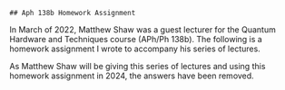 <!-- ## Aph 138b Homework Assignment -->

```{=html}
## Aph 138b Homework Assignment
```

In March of 2022, Matthew Shaw was a guest lecturer for the Quantum Hardware and Techniques course (APh/Ph 138b). The following is a homework assignment I wrote to accompany his series of lectures. 

As Matthew Shaw will be giving this series of lectures and using this homework assignment in 2024, the answers have been removed. 

<!-- The first problem is inspired by the low dark count rate publication~[@Mueller:21]. It has the student build a simple model for a dark count rate transmitted through a series of filters. Finally, it leads the student to consider an ultimate tradeoff between dark count rate and coupling efficiency to wide bandwidth optical signals. A filtering system that only transmits a very narroband signal will not be able to detect ultra-short optical signals with high efficiency or temporal resolution. 

The second problem explores a potential use case of a photon number resolving SNSPD. It closely follows logic presented in an Andreas Christ and Christine Silberhorn paper~[@Andreas:12]. I studied this paper earlier in my PhD, when I considered developing a multiplexed single photon source. It turned out that project was overly ambitious, but future PhD students might consider approaching it again.  -->

